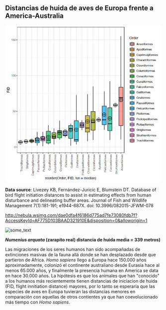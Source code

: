 ## Distancias de huida de aves de Europa frente a America-Australia

<img src="otherfiles/fear order.png" alt="some_text">

**Data source**: Livezey KB, Fernández-Juricic E, Blumstein DT. Database of bird flight initiation distances to assist in estimating effects from human disturbance and delineating buffer areas. Journal of Fish and Wildlife Management 7(1):181-191; e1944-687X. doi: 10.3996/082015-JFWM-078

<http://nebula.wsimg.com/dae0dfa4f6186d775ad7fe73080fdb7f?AccessKeyId=AF775D103BAAD321910E&disposition=0&alloworigin=1>

<img src="http://www.planetofbirds.com/wp-content/uploads/2011/06/Curlew.gif" alt="some_text">

**<i>Numenius arquata</i> (zarapito real) distancia de huida media = 339 metros)**
 
Las migraciones de los seres humanos han sido acompañadas de extinciones masivas de la fauna allá donde se han desplazado desde que partieron de Africa. <i>Homo sapiens</i> llego a Europa hace 150.000 años aproximadamente, colonizó el continente australiano desde Eurasia hace al menos 65.000 años, y finalmente la presencia humana en America se data en hace 30.000 años. La hipótesis es que los animales que han "conocido" a los humanos más recientemente tienen distancias de iniciacion de huida (FID, flight innitiation distance) mayores, por lo tanto se esperaría que las especies de aves en Europa tuvieran las distancias menores en comparación con aquellas de otros contientes ya que han coevolucionado más tiempo con <i>Homo sapiens</i>.
